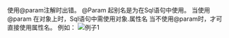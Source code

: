 使用@param注解时出错。
@Param 起别名是为在Sql语句中使用。
当使用@param 在对象上时，Sql语句中需使用对象.属性名
当不使用@param时，才可直接使用属性名。
例如：
![例子1](https://i.loli.net/2019/10/04/IgkV3nxv7aFHQSU.png)
